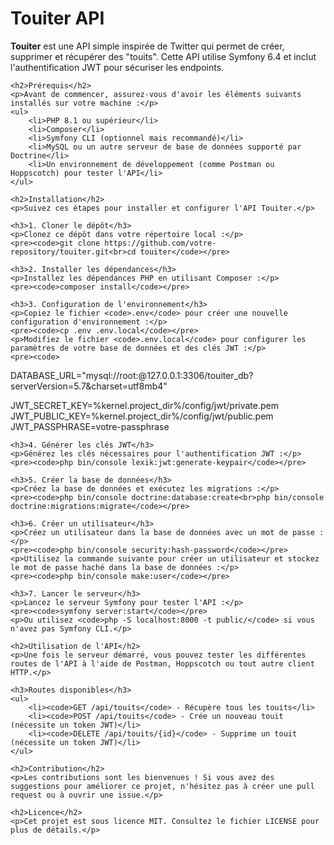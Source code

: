 <!DOCTYPE html>
<html lang="en">
<head>
    <meta charset="UTF-8">
    <title>README - Touiter API</title>
</head>
<body>
    <h1>Touiter API</h1>
    <p><strong>Touiter</strong> est une API simple inspirée de Twitter qui permet de créer, supprimer et récupérer des "touits". Cette API utilise Symfony 6.4 et inclut l'authentification JWT pour sécuriser les endpoints.</p>

    <h2>Prérequis</h2>
    <p>Avant de commencer, assurez-vous d'avoir les éléments suivants installés sur votre machine :</p>
    <ul>
        <li>PHP 8.1 ou supérieur</li>
        <li>Composer</li>
        <li>Symfony CLI (optionnel mais recommandé)</li>
        <li>MySQL ou un autre serveur de base de données supporté par Doctrine</li>
        <li>Un environnement de développement (comme Postman ou Hoppscotch) pour tester l'API</li>
    </ul>

    <h2>Installation</h2>
    <p>Suivez ces étapes pour installer et configurer l'API Touiter.</p>

    <h3>1. Cloner le dépôt</h3>
    <p>Clonez ce dépôt dans votre répertoire local :</p>
    <pre><code>git clone https://github.com/votre-repository/touiter.git<br>cd touiter</code></pre>

    <h3>2. Installer les dépendances</h3>
    <p>Installez les dépendances PHP en utilisant Composer :</p>
    <pre><code>composer install</code></pre>

    <h3>3. Configuration de l'environnement</h3>
    <p>Copiez le fichier <code>.env</code> pour créer une nouvelle configuration d'environnement :</p>
    <pre><code>cp .env .env.local</code></pre>
    <p>Modifiez le fichier <code>.env.local</code> pour configurer les paramètres de votre base de données et des clés JWT :</p>
    <pre><code>
DATABASE_URL="mysql://root:@127.0.0.1:3306/touiter_db?serverVersion=5.7&charset=utf8mb4"

JWT_SECRET_KEY=%kernel.project_dir%/config/jwt/private.pem
JWT_PUBLIC_KEY=%kernel.project_dir%/config/jwt/public.pem
JWT_PASSPHRASE=votre-passphrase
    </code></pre>

    <h3>4. Générer les clés JWT</h3>
    <p>Générez les clés nécessaires pour l'authentification JWT :</p>
    <pre><code>php bin/console lexik:jwt:generate-keypair</code></pre>

    <h3>5. Créer la base de données</h3>
    <p>Créez la base de données et exécutez les migrations :</p>
    <pre><code>php bin/console doctrine:database:create<br>php bin/console doctrine:migrations:migrate</code></pre>

    <h3>6. Créer un utilisateur</h3>
    <p>Créez un utilisateur dans la base de données avec un mot de passe :</p>
    <pre><code>php bin/console security:hash-password</code></pre>
    <p>Utilisez la commande suivante pour créer un utilisateur et stockez le mot de passe haché dans la base de données :</p>
    <pre><code>php bin/console make:user</code></pre>

    <h3>7. Lancer le serveur</h3>
    <p>Lancez le serveur Symfony pour tester l'API :</p>
    <pre><code>symfony server:start</code></pre>
    <p>Ou utilisez <code>php -S localhost:8000 -t public/</code> si vous n'avez pas Symfony CLI.</p>

    <h2>Utilisation de l'API</h2>
    <p>Une fois le serveur démarré, vous pouvez tester les différentes routes de l'API à l'aide de Postman, Hoppscotch ou tout autre client HTTP.</p>

    <h3>Routes disponibles</h3>
    <ul>
        <li><code>GET /api/touits</code> - Récupère tous les touits</li>
        <li><code>POST /api/touits</code> - Crée un nouveau touit (nécessite un token JWT)</li>
        <li><code>DELETE /api/touits/{id}</code> - Supprime un touit (nécessite un token JWT)</li>
    </ul>

    <h2>Contribution</h2>
    <p>Les contributions sont les bienvenues ! Si vous avez des suggestions pour améliorer ce projet, n'hésitez pas à créer une pull request ou à ouvrir une issue.</p>

    <h2>Licence</h2>
    <p>Cet projet est sous licence MIT. Consultez le fichier LICENSE pour plus de détails.</p>
</body>
</html>
